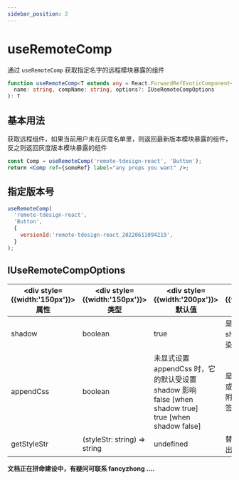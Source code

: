 ```yaml
---
sidebar_position: 2
---
```


# useRemoteComp

通过 `useRemoteComp` 获取指定名字的远程模块暴露的组件

```ts
function useRemoteComp<T extends any = React.ForwardRefExoticComponent<any>>(
  name: string, compName: string, options?: IUseRemoteCompOptions
): T
```

## 基本用法
获取远程组件，如果当前用户未在灰度名单里，则返回最新版本模块暴露的组件，反之则返回灰度版本模块暴露的组件

```jsx
const Comp = useRemoteComp('remote-tdesign-react', 'Button');
return <Comp ref={someRef} label="any props you want" />;
```

## 指定版本号

```js
useRemoteComp(
  'remote-tdesign-react', 
  'Button', 
  {
    versionId:'remote-tdesign-react_20220611094219',
  } 
);
```

## IUseRemoteCompOptions

|  <div style={{width:'150px'}}>属性</div>   | <div style={{width:'150px'}}>类型</div>  | <div style={{width:'200px'}}>默认值</div>   |  <div style={{width:'355px'}}>描述</div>  |
|  -------------  | -------------  | -------------  | ---------------------------------------  |
| shadow |  boolean | true  | 是否使用采样shaw-dom模式渲染 |
| appendCss |  boolean | 未显式设置 appendCss 时，它的默认受设置 shadow 影响<br/> false [when shadow true] <br/>true [when shadow false] | 是否向 document 或 shadow-root 上附加样式外联样式标签 |
| getStyleStr |  (styleStr: string) => string | undefined  | 替换或改造默认解析出来的字符串 |

**文档正在拼命建设中，有疑问可联系 fancyzhong ....**
